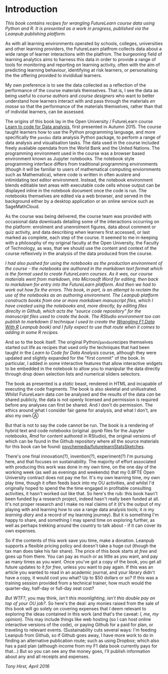 # Introduction

*This book contains recipes for wrangling FutureLearn course data using Python and R. It is presented as a work in progress, published via the Leanpub publishing platform.*

As with all learning environments operated by schools, colleges, universities and other learning providers, the FutureLearn platfrom collects data about a wide range of learner interactions with the platfrom. The burgeoning field of learning analytics aims to harness this data in order to provide a range of tools for monitoring and reporting on learning activity, often with the aim of predicting learning behaviour, identifying at risk learners, or personalising the the offering provided to invididual learners.

My own preference is to see the data collected as a reflection of the performance of the course materials themselves. That is, I see the data as being useful to *course authors* and *course designers* who want to better understand how learners interact with and pass through the materials *en masse* so that the performance of the materials themselves, rather than that of individal learners, can be assessed.

The origins of this book lay in the Open University / FutureLearn course [Learn to code for Data analysis](https://www.futurelearn.com/courses/learn-to-code), first presented in Autumn 2015. The course taught learners how to use the Python programming language, and more specifically the `pandas` data analysis Python package, to perform a range of data analysis and visualisation tasks. The data used in the course included freely available opendata from the World Bank and the United Nations. The programming environment used in the course was a browser based environment known as Jupyter notebooks. The notebook style programming interface differs from traditional programming environments (though it will be familiar to users of mathematical computing enviornments such as Mathematica), where code is written in often austere and intimidating text editor environment. Instead, the notebook environment blends editiable text areas with executable code cells whose output can be displayed inline in the notebook document once the code is run. The notebooks themselves are edited via a web browser, and served in the background either by a desktop application or an online service such as SageMathCloud.

As the course was being delivered, the course team was provided with occasional data downloads detailing some of the interactions occurring on the platform: enrolment and unenrolment figures, data about comment or quiz activity, and data describing when learners first accessed, or last marked as complete, each step of the course. It seemed to me in-keeping with a philosophy of my original faculty at the Open University, the Faculty of Technology, as was, that we should use the content and context of the course reflexively in the analysis of the data produced from the course. 

*I had also pushed for using the notebooks as the production environment of the course - the notebooks are authored in the markdown text format which is the format used to create FutureLearn courses. As it was, our course materials went from markdown, into Microsoft Word for editing, then back to markdown for entry into the FutureLearn platform. And then we had to work out how fix the errors. This book, in part, is an attempt to reclaim the use of the notebooks as an authoring environment. The Leanpub platform constructs books from one or more markdown manuscript files, which I have created using the notebooks and, more directly, by editing files direclty in Github, which acts the "source code repository" for the manuscript files used to create the book. The RStudio environment too can publish to markdown (I technique I used to create the [Wrangling F1 Data With R](https://leanpub.com/wranglingf1datawithr/) Leanpub book) and I fully expect to use that route when it comes to adding in some R recipes.*

And so to the book itself. The original Python/`pandas`recipes themselves started out life as recipes that used only the techniques that had been taught in the *Learn to Code for Data Analysis* course, although they were updated and slightly expanded for the "first commit" of the book. In particular, I added in some interactive features that allow interactive widgets to be embedded in the notebook to allow you to manipular the data directly through drop down selection lists and numerical sliders selectors.

The book as presented is a *static* beast, rendered in HTML and incapable of executing the code fragments. The book is also skeletal and unillustrated. Whilst FutureLearn data *can* be analysed and the results of the data *can* be shared publicly, the data is not openly licensed and permission is required before any analyses can first be shared. And I don't do permission. The ethics around what I consider fair game for analysis, and what I don't, are also my own.Ⓐ

But that is not to say the code cannot be run. The book is a rendering of hybrid text and code notebooks (original *.ipynb* files for the Jupyter notebooks, *Rmd* for content authored in RStudio), the original versions of which can be found in the Github repository where all the source materials for this book can be found: [psychemedia/futurelearnStatsSketches](https://github.com/psychemedia/futurelearnStatsSketches/).

There's one final innovation(?), invention(?), experiment(?) I'm pursuing here, and that focuses on sustainability. The majority of effort associated with producing this work was done in my own time, on the one day of the working week (as well as evenings and weekends) that my 0.8FTE Open University contract does not pay me for. It's my own learning time, my own play time, though it often feeds back into my OU activities, and whilst I'd originally hoped to spend the the time engaged in profitable consulting activities, it hasn't worked out like that. So here's the rub: this book hasn't been funded by a research project, indeed hasn't really been funded at all. It's not proper research and I make no real claims of it (it's the output of my playing with and learning how to use a range data analysis tools; it *is* my *learning diary* and a record of my learning journey). But it is something I'm happy to share, and something I may spend time on exploring further, as well as perhaps trekking around the country to talk about - if it can cover its own expenses.

So if the contents of this work save you time, make a donation. Leanpub supports a flexible pricing policy and doesn't take a huge cut (though the tax man does take his fair share). The price of this book starts at *free* and goes up from there. You can pay as much or as little as you want, and pay as many times as you want. Once you've got a copy of the book, you get all future updates to it *for free*, unless you want to pay again. If this was an article you wanted to read in an academic journal, and your library didn't have a copy, it would cost you what? Up to $50 dollars or so? If this was a training session provided from a technical trainer, how much would the quarter-day, half-day or full-day seat cost?

*But WTF?*, you may think, *isn't this moonlighting, isn't this double pay on top of your OU job?*. So here's the deal: any monies raised from the sale of this book will go solely on covering expenses that *I* deem relevant to exploring the ideas contained in this work (and that's the caveat: *I, me, my opinion*). This may include things like web hosting (so I can host online interactive versions of the code), or paying Github for a paid for plan, or traveling to relevant events. (Sustainability cuts several ways: I'm feeding Leanpub from Github, so if Github goes away, I have more work to do in finding an alternative publication route; such as using Dropbox; which also has a paid plan (although income from my F1 data book currently pays for that...) But so you can see any the money goes, I'll publish information about any and all receipts and expenses.

*Tony Hirst, April 2016*
